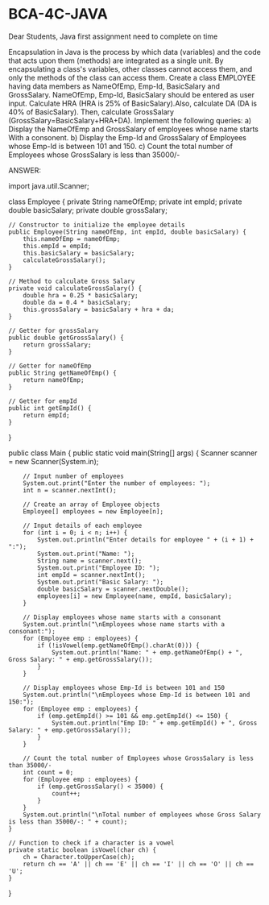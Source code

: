 # BCA-4C-JAVA
Dear Students, Java first assignment need to complete on time

Encapsulation in Java is the process by which data (variables) and the code that acts upon them (methods) are integrated as a single unit. By encapsulating a class's variables, other classes cannot access them, and only the methods of the class can access them. 
Create a class EMPLOYEE having data members as NameOfEmp, Emp-Id, BasicSalary and GrossSalary. NameOfEmp, Emp-Id, BasicSalary should be entered as user input. Calculate HRA (HRA is 25% of BasicSalary).Also, calculate DA (DA is 40% of BasicSalary). Then, calculate GrossSalary (GrossSalary=BasicSalary+HRA+DA). 
Implement the following queries: 
a) Display the NameOfEmp and GrossSalary of employees whose name starts With a consonent.
b) Display the Emp-Id and GrossSalary of Employees whose Emp-Id is between 101 and 150.
c) Count the total number of Employees whose GrossSalary is less than 35000/-

ANSWER:

import java.util.Scanner;

class Employee {
    private String nameOfEmp;
    private int empId;
    private double basicSalary;
    private double grossSalary;

    // Constructor to initialize the employee details
    public Employee(String nameOfEmp, int empId, double basicSalary) {
        this.nameOfEmp = nameOfEmp;
        this.empId = empId;
        this.basicSalary = basicSalary;
        calculateGrossSalary();
    }

    // Method to calculate Gross Salary
    private void calculateGrossSalary() {
        double hra = 0.25 * basicSalary;
        double da = 0.4 * basicSalary;
        this.grossSalary = basicSalary + hra + da;
    }

    // Getter for grossSalary
    public double getGrossSalary() {
        return grossSalary;
    }

    // Getter for nameOfEmp
    public String getNameOfEmp() {
        return nameOfEmp;
    }

    // Getter for empId
    public int getEmpId() {
        return empId;
    }
}

public class Main {
    public static void main(String[] args) {
        Scanner scanner = new Scanner(System.in);

        // Input number of employees
        System.out.print("Enter the number of employees: ");
        int n = scanner.nextInt();

        // Create an array of Employee objects
        Employee[] employees = new Employee[n];

        // Input details of each employee
        for (int i = 0; i < n; i++) {
            System.out.println("Enter details for employee " + (i + 1) + ":");
            System.out.print("Name: ");
            String name = scanner.next();
            System.out.print("Employee ID: ");
            int empId = scanner.nextInt();
            System.out.print("Basic Salary: ");
            double basicSalary = scanner.nextDouble();
            employees[i] = new Employee(name, empId, basicSalary);
        }

        // Display employees whose name starts with a consonant
        System.out.println("\nEmployees whose name starts with a consonant:");
        for (Employee emp : employees) {
            if (!isVowel(emp.getNameOfEmp().charAt(0))) {
                System.out.println("Name: " + emp.getNameOfEmp() + ", Gross Salary: " + emp.getGrossSalary());
            }
        }

        // Display employees whose Emp-Id is between 101 and 150
        System.out.println("\nEmployees whose Emp-Id is between 101 and 150:");
        for (Employee emp : employees) {
            if (emp.getEmpId() >= 101 && emp.getEmpId() <= 150) {
                System.out.println("Emp ID: " + emp.getEmpId() + ", Gross Salary: " + emp.getGrossSalary());
            }
        }

        // Count the total number of Employees whose GrossSalary is less than 35000/-
        int count = 0;
        for (Employee emp : employees) {
            if (emp.getGrossSalary() < 35000) {
                count++;
            }
        }
        System.out.println("\nTotal number of employees whose Gross Salary is less than 35000/-: " + count);
    }

    // Function to check if a character is a vowel
    private static boolean isVowel(char ch) {
        ch = Character.toUpperCase(ch);
        return ch == 'A' || ch == 'E' || ch == 'I' || ch == 'O' || ch == 'U';
    }
}

